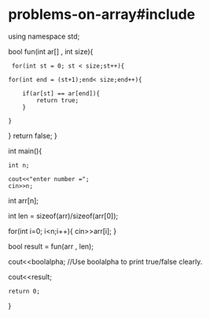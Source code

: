# problems-on-array#include<iostream>
using namespace std;


bool fun(int ar[] , int size){

     for(int st = 0; st < size;st++){

    for(int end = (st+1);end< size;end++){

        if(ar[st] == ar[end]){
            return true;
        }

    }
}
return false;
}

int main(){

    int n;

    cout<<"enter number =";
    cin>>n;

   int arr[n];

   int len = sizeof(arr)/sizeof(arr[0]);

   for(int i=0; i<n;i++){
    cin>>arr[i];
   }
   
 bool result =   fun(arr , len);


 cout<<boolalpha; //Use boolalpha to print true/false clearly.

 cout<<result;


    return 0;
}
